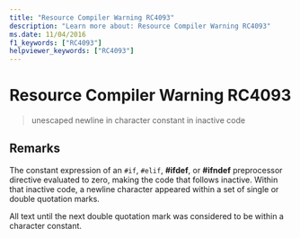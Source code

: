 ```yaml
---
title: "Resource Compiler Warning RC4093"
description: "Learn more about: Resource Compiler Warning RC4093"
ms.date: 11/04/2016
f1_keywords: ["RC4093"]
helpviewer_keywords: ["RC4093"]
---
```

# Resource Compiler Warning RC4093

> unescaped newline in character constant in inactive code

## Remarks

The constant expression of an `#if`, `#elif`, **#ifdef**, or **#ifndef** preprocessor directive evaluated to zero, making the code that follows inactive. Within that inactive code, a newline character appeared within a set of single or double quotation marks.

All text until the next double quotation mark was considered to be within a character constant.

